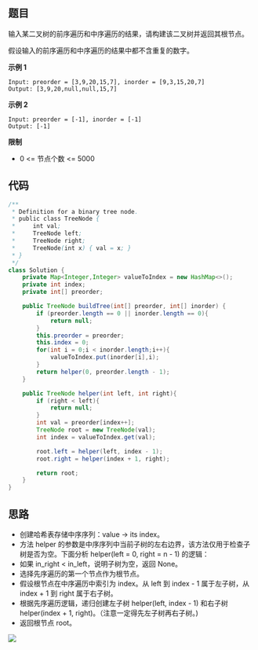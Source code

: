 ## 题目
输入某二叉树的前序遍历和中序遍历的结果，请构建该二叉树并返回其根节点。

假设输入的前序遍历和中序遍历的结果中都不含重复的数字。

**示例 1**
```
Input: preorder = [3,9,20,15,7], inorder = [9,3,15,20,7]
Output: [3,9,20,null,null,15,7]
```

**示例 2**
```
Input: preorder = [-1], inorder = [-1]
Output: [-1]
```

**限制**
* 0 <= 节点个数 <= 5000

## 代码
```JAVA
/**
 * Definition for a binary tree node.
 * public class TreeNode {
 *     int val;
 *     TreeNode left;
 *     TreeNode right;
 *     TreeNode(int x) { val = x; }
 * }
 */
class Solution {
    private Map<Integer,Integer> valueToIndex = new HashMap<>();
    private int index;
    private int[] preorder;

    public TreeNode buildTree(int[] preorder, int[] inorder) {
        if (preorder.length == 0 || inorder.length == 0){
            return null;
        }
        this.preorder = preorder;
        this.index = 0;
        for(int i = 0;i < inorder.length;i++){
            valueToIndex.put(inorder[i],i);
        }
        return helper(0, preorder.length - 1);
    }

    public TreeNode helper(int left, int right){
        if (right < left){
            return null;
        }
        int val = preorder[index++];
        TreeNode root = new TreeNode(val);
        int index = valueToIndex.get(val);

        root.left = helper(left, index - 1);
        root.right = helper(index + 1, right);

        return root;
    }
}
```

## 思路

* 创建哈希表存储中序序列：value -> its index。
* 方法 helper 的参数是中序序列中当前子树的左右边界，该方法仅用于检查子树是否为空。下面分析 helper(left = 0, right = n - 1) 的逻辑：
* 如果 in_right < in_left，说明子树为空，返回 None。
* 选择先序遍历的第一个节点作为根节点。
* 假设根节点在中序遍历中索引为 index。从 left 到 index - 1 属于左子树，从 index + 1 到 right 属于右子树。
* 根据先序遍历逻辑，递归创建左子树 helper(left, index - 1) 和右子树 helper(index + 1, right)。（注意一定得先左子树再右子树。)
* 返回根节点 root。

![](static/105.png)